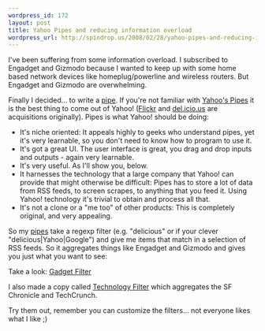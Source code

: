 ```yaml
--- 
wordpress_id: 172
layout: post
title: Yahoo Pipes and reducing information overload
wordpress_url: http://spindrop.us/2008/02/28/yahoo-pipes-and-reducing-information-overload/
---
```

I've been suffering from some information overload.  I subscribed to Engadget and Gizmodo because I wanted to keep up with some home based network devices like homeplug/powerline and wireless routers.  But Engadget and Gizmodo are overwhelming.

Finally I decided... to write a [pipe][pipes].  If you're not familiar with [Yahoo's Pipes][pipes] it is the best thing to come out of Yahoo! ([Flickr](http://flickr.com/) and [del.icio.us](http://delicious.com/) are acquisitions originally).  Pipes is what Yahoo! should be doing:

* It's niche oriented: It appeals highly to geeks who understand pipes, yet it's very learnable, so you don't need to know how to program to use it.
* It's got a great UI.  The user interface is great, you drag and drop inputs and outputs - again very learnable.
* It's very useful.  As I'll show you, below.
* It harnesses the technology that a large company that Yahoo! can provide that might otherwise be difficult: Pipes has to store a lot of data from RSS feeds, to screen scrapes, to anything that you feed it.  Using Yahoo! technology it's trivial to obtain and process all that.
* It's not a clone or a "me too" of other products: This is completely original, and very appealing.

So my [pipes](http://pipes.yahoo.com/davedash) take a regexp filter (e.g. "delicious" or if your clever "delicious|Yahoo|Google") and give me items that match in a selection of RSS feeds.  So it aggregates things like Engadget and Gizmodo and gives you just what you want to see:

Take a look: [Gadget Filter][gf]

I also made a copy called [Technology Filter][tf] which aggregates the SF Chronicle and TechCrunch.

Try them out, remember you can customize the filters... not everyone likes what I like ;)

[pipes]: http://pipes.yahoo.com/
[gf]: http://pipes.yahoo.com/davedash/gadgets
[tf]: http://pipes.yahoo.com/davedash/tech
